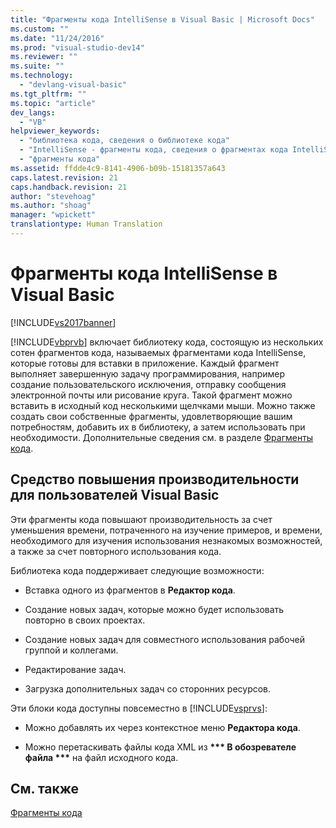 ```yaml
---
title: "Фрагменты кода IntelliSense в Visual Basic | Microsoft Docs"
ms.custom: ""
ms.date: "11/24/2016"
ms.prod: "visual-studio-dev14"
ms.reviewer: ""
ms.suite: ""
ms.technology: 
  - "devlang-visual-basic"
ms.tgt_pltfrm: ""
ms.topic: "article"
dev_langs: 
  - "VB"
helpviewer_keywords: 
  - "библиотека кода, сведения о библиотеке кода"
  - "IntelliSense - фрагменты кода, сведения о фрагментах кода IntelliSense"
  - "фрагменты кода"
ms.assetid: ffdde4c9-8141-4906-b09b-15181357a643
caps.latest.revision: 21
caps.handback.revision: 21
author: "stevehoag"
ms.author: "shoag"
manager: "wpickett"
translationtype: Human Translation
---
```

# Фрагменты кода IntelliSense в Visual Basic
[!INCLUDE[vs2017banner](../../../csharp/includes/vs2017banner.md)]

[!INCLUDE[vbprvb](../../../csharp/programming-guide/concepts/linq/includes/vbprvb_md.md)] включает библиотеку кода, состоящую из нескольких сотен фрагментов кода, называемых фрагментами кода IntelliSense, которые готовы для вставки в приложение.  Каждый фрагмент выполняет завершенную задачу программирования, например создание пользовательского исключения, отправку сообщения электронной почты или рисование круга.  Такой фрагмент можно вставить в исходный код несколькими щелчками мыши.  Можно также создать свои собственные фрагменты, удовлетворяющие вашим потребностям, добавить их в библиотеку, а затем использовать при необходимости.  Дополнительные сведения см. в разделе [Фрагменты кода](/visual-studio/ide/code-snippets).  
  
## Средство повышения производительности для пользователей Visual Basic  
 Эти фрагменты кода повышают производительность за счет уменьшения времени, потраченного на изучение примеров, и времени, необходимого для изучения использования незнакомых возможностей, а также за счет повторного использования кода.  
  
 Библиотека кода поддерживает следующие возможности:  
  
-   Вставка одного из фрагментов в **Редактор кода**.  
  
-   Создание новых задач, которые можно будет использовать повторно в своих проектах.  
  
-   Создание новых задач для совместного использования рабочей группой и коллегами.  
  
-   Редактирование задач.  
  
-   Загрузка дополнительных задач со сторонних ресурсов.  
  
 Эти блоки кода доступны повсеместно в [!INCLUDE[vsprvs](../../../csharp/includes/vsprvs_md.md)]:  
  
-   Можно добавлять их через контекстное меню **Редактора кода**.  
  
-   Можно перетаскивать файлы кода XML из **\*\*\* В обозревателе файла \*\*\*** на файл исходного кода.  
  
## См. также  
 [Фрагменты кода](/visual-studio/ide/code-snippets)